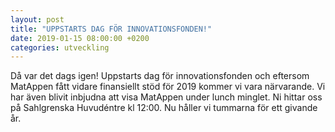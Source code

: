 ```yaml
---
layout: post
title: "UPPSTARTS DAG FÖR INNOVATIONSFONDEN!"
date: 2019-01-15 08:00:00 +0200
categories: utveckling
---
```

Då var det dags igen! Uppstarts dag för innovationsfonden och eftersom MatAppen fått vidare finansiellt stöd för 2019 kommer vi vara närvarande. Vi har även blivit inbjudna att visa MatAppen under lunch minglet. Ni hittar oss på Sahlgrenska Huvudéntre kl 12:00. Nu håller vi tummarna för ett givande år.